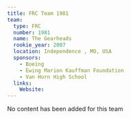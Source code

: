 ```yaml
---
title: FRC Team 1981
team:
  type: FRC
  number: 1981
  name: The Gearheads
  rookie_year: 2007
  location: Independence , MO, USA
  sponsors:
    - Boeing
    - Ewing Marion Kauffman Foundation
    - Van Horn High School
  links:
    Website: 
---
```

No content has been added for this team